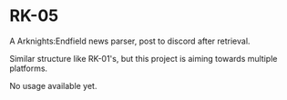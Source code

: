 # RK-05
A Arknights:Endfield news parser, post to discord after retrieval.

Similar structure like RK-01's, but this project is aiming towards multiple platforms.

No usage available yet.
